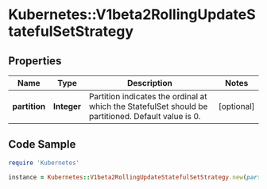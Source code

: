 # Kubernetes::V1beta2RollingUpdateStatefulSetStrategy

## Properties

Name | Type | Description | Notes
------------ | ------------- | ------------- | -------------
**partition** | **Integer** | Partition indicates the ordinal at which the StatefulSet should be partitioned. Default value is 0. | [optional] 

## Code Sample

```ruby
require 'Kubernetes'

instance = Kubernetes::V1beta2RollingUpdateStatefulSetStrategy.new(partition: null)
```



